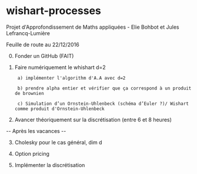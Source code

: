 # wishart-processes
Projet d'Approfondissement de Maths appliquées - Elie Bohbot et Jules Lefrancq-Lumière 

Feuille de route au 22/12/2016

0) Fonder un GitHub (FAIT)

1) Faire numériquement le whishart d=2

        a) implémenter l'algorithm d'A.A avec d=2
        
        b) prendre alpha entier et vérifier que ça correspond à un produit de brownien
        
        c) Simulation d’un Ornstein-Uhlenbeck (schéma d’Euler ?)/ Wishart comme produit d'Ornstein-Uhlenbeck
        
2) Avancer théoriquement sur la discrétisation (entre 6 et 8 heures)

-- Après les vacances --

3) Cholesky pour le cas général, dim d

4) Option pricing

5) Implémenter la discrétisation
